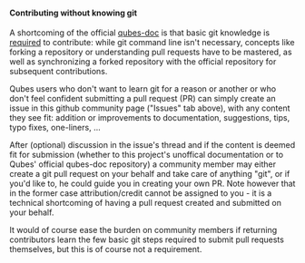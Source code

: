 #### Contributing without knowing git

A shortcoming of the official [qubes-doc](https://www.qubes-os.org/doc/) is that basic git knowledge is [required](https://www.qubes-os.org/doc/doc-guidelines/) to contribute: while git command line isn't necessary, concepts like forking a repository or understanding pull requests have to be mastered, as well as synchronizing a forked repository with the official repository for subsequent contributions.

Qubes users who don't want to learn git for a reason or another or who don't feel confident submitting a pull request (PR) can simply create an issue in this github community page ("Issues" tab above), with any content they see fit: addition or improvements to documentation, suggestions, tips, typo fixes, one-liners, ... 

After (optional) discussion in the issue's thread and if the content is deemed fit for submission (whether to this project's unoffical documentation or to Qubes' official qubes-doc repository) a community member may either create a git pull request on your behalf and take care of anything "git", or if you'd like to, he could guide you in creating your own PR. Note however that in the former case attribution/credit cannot be assigned to you - it is a technical shortcoming of having a pull request created and submitted on your behalf.

It would of course ease the burden on community members if returning contributors learn the few basic git steps required to submit pull requests themselves, but this is of course not a requirement.
